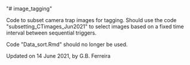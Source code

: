 "# image_tagging" 

Code to subset camera trap images for tagging. Should use the code "subsetting_CTimages_Jun2021" to select images based on a fixed time interval between sequential triggers.

Code "Data_sort.Rmd" should no longer be used.

Updated on 14 June 2021, by G.B. Ferreira



